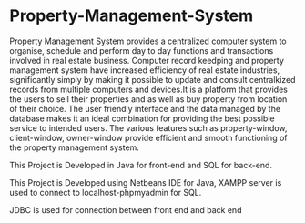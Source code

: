 # Property-Management-System
Property Management System provides a centralized computer system to organise, schedule and perform day to day functions and  transactions involved in real estate business.
Computer record keedping and property management system have increased efficiency of real estate industries, significantly simply by making it possible to update and consult centralkized records from multiple computers and devices.It is a platform that provides the users to sell their properties and as well as buy property from location of their choice.
The user friendly interface and the data managed by the database makes it an ideal combination for providing the best possible service to intended users.
The various features such as property-window, client-window, owner-window provide efficient and smooth functioning of the property management system.

This Project is Developed in Java for front-end and SQL for back-end.

This Project is Developed using Netbeans IDE for Java, XAMPP server is used to connect to localhost-phpmyadmin for SQL.

JDBC is used for connection between front end and back end
